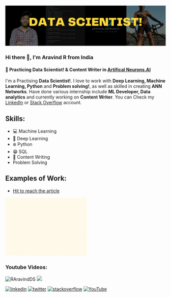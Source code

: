 
![Practicing Data Scientist!](https://github.com/RAravindDS/RAravindDS/blob/main/Yuppies%20Collage%20General%20LinkdIn%20Banner.png)

### Hi there 👋, I'm  Aravind R from India
#### 💞 Practicing Data Scientist! & Content Writer in [Artifical Neurons.AI](https://www.linkedin.com/company/artificial-neurons-ai/?viewAsMember=true) 

I'm a Practising **Data Scientist!**. I love to work with **Deep Learning, Machine Learning, Python** and **Problem solving!**, as well as skilled in creating **ANN Networks**. Have done various internship include **ML Developer, Data analytics** and currently working on **Content Writer**. You can Check my
[LinkedIn](https://www.linkedin.com/in/aravindds/) or [Stack Overflow](https://stackoverflow.com/users/16695893/aravind-r) account.

## Skills: 
* 💻 Machine Learning
* 💞 Deep Learning 
* ❄️ Python 
* 😁 SQL 
* 📝 Content Writing
* Problem Solving

## Examples of Work: 
* [Hit to reach the article](https://www.linkedin.com/pulse/introduction-state-art-ml-algo-artificial-neurons-ai)

<img src = "https://github.com/RAravindDS/RAravindDS/blob/main/State%20of%20art.gif" width="256" /> 


### Youtube Videos: 
![RAravindDS](https://img.youtube.com/vi/_McXbkZuGNc/0.jpg) 
<img src = "https://img.youtube.com/vi/_McXbkZuGNc/0.jpg" width="256" />




[<img src='https://cdn.jsdelivr.net/npm/simple-icons@3.0.1/icons/linkedin.svg' alt='linkedin' height='40'>](https://www.linkedin.com/in/https://www.linkedin.com/in/aravindds//)  [<img src='https://cdn.jsdelivr.net/npm/simple-icons@3.0.1/icons/twitter.svg' alt='twitter' height='40'>](https://twitter.com/https://twitter.com/Aravind09920838)  [<img src='https://cdn.jsdelivr.net/npm/simple-icons@3.0.1/icons/stackoverflow.svg' alt='stackoverflow' height='40'>](https://stackoverflow.com/users/https://stackoverflow.com/users/16695893/aravind-r)  [<img src='https://cdn.jsdelivr.net/npm/simple-icons@3.0.1/icons/youtube.svg' alt='YouTube' height='40'>](https://www.youtube.com/channel/https://www.youtube.com/channel/UCOUufoRvb4H8irfqwjxCMnQ)  

